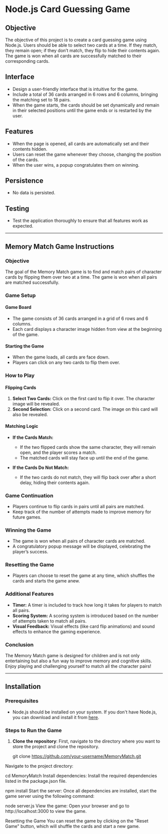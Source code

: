 # Node.js Card Guessing Game

## Objective
The objective of this project is to create a card guessing game using Node.js. Users should be able to select two cards at a time. If they match, they remain open; if they don’t match, they flip to hide their contents again. The game is won when all cards are successfully matched to their corresponding cards.

## Interface
- Design a user-friendly interface that is intuitive for the game.
- Include a total of 36 cards arranged in 6 rows and 6 columns, bringing the matching set to 18 pairs.
- When the game starts, the cards should be set dynamically and remain in their selected positions until the game ends or is restarted by the user.

## Features
- When the page is opened, all cards are automatically set and their contents hidden.
- Users can reset the game whenever they choose, changing the position of the cards.
- When the user wins, a popup congratulates them on winning.

## Persistence
- No data is persisted.

## Testing
- Test the application thoroughly to ensure that all features work as expected.

---

## Memory Match Game Instructions

### Objective
The goal of the Memory Match game is to find and match pairs of character cards by flipping them over two at a time. The game is won when all pairs are matched successfully.

### Game Setup

#### Game Board
- The game consists of 36 cards arranged in a grid of 6 rows and 6 columns.
- Each card displays a character image hidden from view at the beginning of the game.

#### Starting the Game
- When the game loads, all cards are face down.
- Players can click on any two cards to flip them over.

### How to Play

#### Flipping Cards
1. **Select Two Cards:** Click on the first card to flip it over. The character image will be revealed.
2. **Second Selection:** Click on a second card. The image on this card will also be revealed.

#### Matching Logic
- **If the Cards Match:**
  - If the two flipped cards show the same character, they will remain open, and the player scores a match.
  - The matched cards will stay face up until the end of the game.
  
- **If the Cards Do Not Match:**
  - If the two cards do not match, they will flip back over after a short delay, hiding their contents again.

### Game Continuation
- Players continue to flip cards in pairs until all pairs are matched.
- Keep track of the number of attempts made to improve memory for future games.

### Winning the Game
- The game is won when all pairs of character cards are matched.
- A congratulatory popup message will be displayed, celebrating the player’s success.

### Resetting the Game
- Players can choose to reset the game at any time, which shuffles the cards and starts the game anew.

### Additional Features
- **Timer:** A timer is included to track how long it takes for players to match all pairs.
- **Scoring System:** A scoring system is introduced based on the number of attempts taken to match all pairs.
- **Visual Feedback:** Visual effects (like card flip animations) and sound effects to enhance the gaming experience.

### Conclusion
The Memory Match game is designed for children and is not only entertaining but also a fun way to improve memory and cognitive skills. Enjoy playing and challenging yourself to match all the character pairs!

---

## Installation

### Prerequisites
- Node.js should be installed on your system. If you don't have Node.js, you can download and install it from [here](https://nodejs.org/).

### Steps to Run the Game

1. **Clone the repository**:
   First, navigate to the directory where you want to store the project and clone the repository.
  
   git clone https://github.com/your-username/MemoryMatch.git

Navigate to the project directory:


cd MemoryMatch
Install dependencies: Install the required dependencies listed in the package.json file.

npm install
Start the server: Once all dependencies are installed, start the game server using the following command:

node server.js
View the game: Open your browser and go to http://localhost:3000 to view the game.

Resetting the Game
You can reset the game by clicking on the "Reset Game" button, which will shuffle the cards and start a new game.